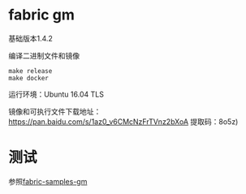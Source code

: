 # fabric gm

基础版本1.4.2

编译二进制文件和镜像

    make release
    make docker 

运行环境：Ubuntu 16.04 TLS

镜像和可执行文件下载地址：https://pan.baidu.com/s/1az0_v6CMcNzFrTVnz2bXoA 提取码：8o5z)

# 测试

参照[fabric-samples-gm](https://github.com/Z14010040/fabric-samples-gm)